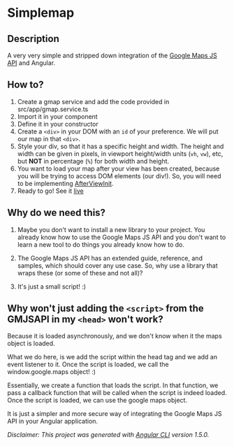 # Simplemap

## Description
A very very simple and stripped down integration of the [Google Maps JS API](https://developers.google.com/maps/documentation/javascript/) and Angular.

## How to?

1. Create a gmap service and add the code provided in src/app/gmap.service.ts
2. Import it in your component
3. Define it in your constructor
4. Create a `<div>` in your DOM with an `id` of your preference. We will put our map in that `<div>`.
5. Style your div, so that it has a specific height and width. The height and width can be given in pixels, in viewport height/width units (`vh`, `vw`), etc, but __NOT__ in percentage (`%`) for both width and height.
6. You want to load your map after your view has been created, because you will be trying to access DOM elements (our div!). So, you will need to be implementing [AfterViewInit](https://angular.io/guide/lifecycle-hooks#afterview).
7. Ready to go! See it [live](https://mandarini.github.io/SimpleMap/)

## Why do we need this?

1. Maybe you don't want to install a new library to your project. You already know how to use the Google Maps JS API and you don't want to learn a new tool to do things you already know how to do.

2. The Google Maps JS API has an extended guide, reference, and samples, which should cover any use case. So, why use a library that wraps these (or some of these and not all)?

3. It's just a small script! :)

## Why won't just adding the `<script>` from the GMJSAPI in my `<head>` won't work?

Because it is loaded asynchronously, and we don't know when it the maps object is loaded.

What we do here, is we add the script within the head tag and we add an event listener to it.
Once the script is loaded, we call the window.google.maps object! :)

Essentially, we create a function that loads the script. In that function, we pass a callback function that will be
called when the script is indeed loaded. Once the script is loaded, we can use the google maps object.

It is just a simpler and more secure way of integrating the Google Maps JS API in your Angular application.

_Disclaimer: This project was generated with [Angular CLI](https://github.com/angular/angular-cli) version 1.5.0._
